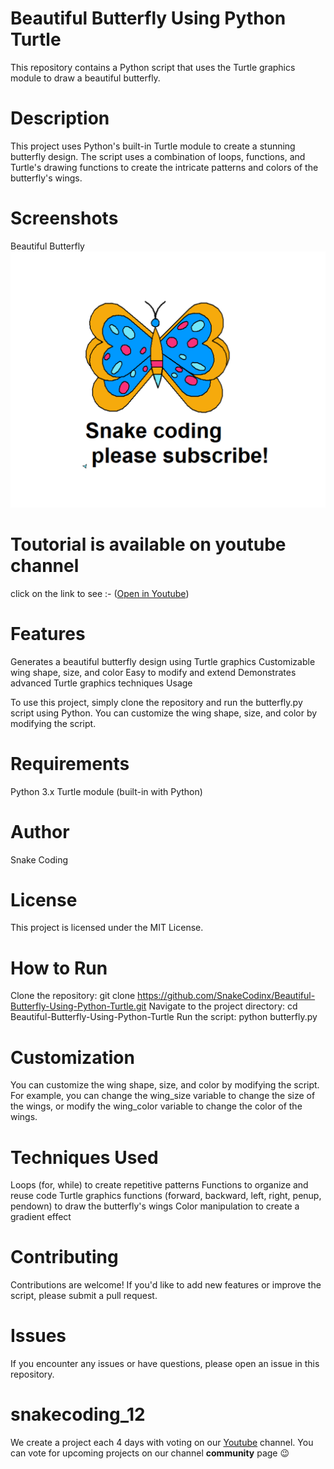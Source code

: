 # Beautiful Butterfly Using Python Turtle
This repository contains a Python script that uses the Turtle graphics module to draw a beautiful butterfly.

# Description

This project uses Python's built-in Turtle module to create a stunning butterfly design. The script uses a combination of loops, functions, and Turtle's drawing functions to create the intricate patterns and colors of the butterfly's wings.

# Screenshots

Beautiful Butterfly
![screenshot](screenshot.png)

# Toutorial is available on youtube channel 
click on the link to see :- ([Open in Youtube]())

# Features

Generates a beautiful butterfly design using Turtle graphics
Customizable wing shape, size, and color
Easy to modify and extend
Demonstrates advanced Turtle graphics techniques
Usage

To use this project, simply clone the repository and run the butterfly.py script using Python. You can customize the wing shape, size, and color by modifying the script.

# Requirements

Python 3.x
Turtle module (built-in with Python)

# Author

Snake Coding

# License

This project is licensed under the MIT License.


# How to Run

Clone the repository: git clone https://github.com/SnakeCodinx/Beautiful-Butterfly-Using-Python-Turtle.git
Navigate to the project directory: cd Beautiful-Butterfly-Using-Python-Turtle
Run the script: python butterfly.py

# Customization

You can customize the wing shape, size, and color by modifying the script. For example, you can change the wing_size variable to change the size of the wings, or modify the wing_color variable to change the color of the wings.

# Techniques Used

Loops (for, while) to create repetitive patterns
Functions to organize and reuse code
Turtle graphics functions (forward, backward, left, right, penup, pendown) to draw the butterfly's wings
Color manipulation to create a gradient effect

# Contributing

Contributions are welcome! If you'd like to add new features or improve the script, please submit a pull request.

# Issues

If you encounter any issues or have questions, please open an issue in this repository.

# snakecoding_12

We create a project each 4 days with voting on our <a href="https://youtube.com/@snakecoding_12" target="_blank">Youtube</a> channel.
You can vote for upcoming projects on our channel **community** page :wink:

